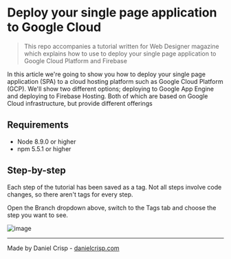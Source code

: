 # Deploy your single page application to Google Cloud

> This repo accompanies a tutorial written for Web Designer magazine which explains how
> to use to deploy your single page application to Google Cloud Platform and Firebase

In this article we're going to show you how to deploy your single page application
(SPA) to a cloud hosting platform such as Google Cloud Platform (GCP). We'll
show two different options; deploying to Google App Engine and deploying to
Firebase Hosting. Both of which are based on Google Cloud infrastructure, but
provide different offerings

## Requirements

 - Node 8.9.0 or higher
 - npm 5.5.1 or higher

## Step-by-step

Each step of the tutorial has been saved as a tag. Not all steps involve code
changes, so there aren't tags for every step.

Open the Branch dropdown above, switch to the Tags tab and choose the step you
want to see.

![image](https://user-images.githubusercontent.com/1104814/39257089-88c06328-48a8-11e8-8549-cd80d93c1dae.png)

---

Made by Daniel Crisp - [danielcrisp.com](https://danielcrisp.com)
